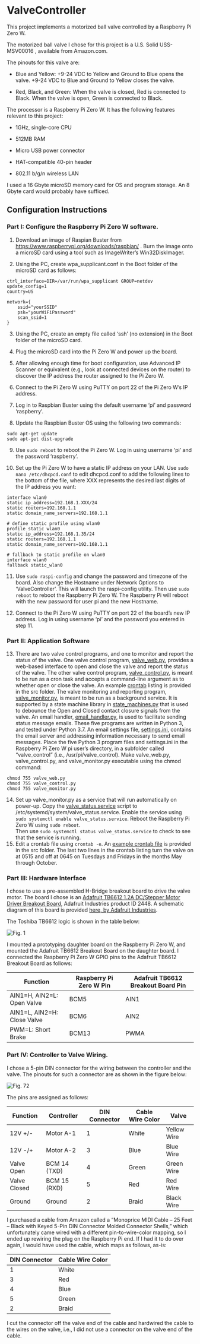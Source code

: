 # ValveController
This project implements a motorized ball valve controlled by a Raspberry Pi Zero W.

The motorized ball valve I chose for this project is a U.S. Solid USS-MSV00016 , available from Amazon.com.

The pinouts for this valve are:

*	Blue and Yellow:  +9-24 VDC to Yellow and Ground to Blue opens the valve.  +9-24 VDC to Blue and Ground to Yellow closes the valve.

*	Red, Black, and Green:  When the valve is closed, Red is connected to Black.  When the valve is open, Green is connected to Black.

The processor is a Raspberry Pi Zero W.  It has the following features relevant to this project:

*	1GHz, single-core CPU

*	512MB RAM

*	Micro USB power connector

*	HAT-compatible 40-pin header

*	802.11 b/g/n wireless LAN

I used a 16 Gbyte microSD memory card for OS and program storage.  An 8 Gbyte card would probably have sufficed.

## Configuration Instructions

### Part I:  Configure the Raspberry Pi Zero W software.

1.	Download an image of Raspian Buster from https://www.raspberrypi.org/downloads/raspbian/ .  Burn the image onto a microSD card using a tool such as ImageWriter’s Win32DiskImager.

2.	Using the PC, create wpa_supplicant.conf in the Boot folder of the microSD card as follows:
```
ctrl_interface=DIR=/var/run/wpa_supplicant GROUP=netdev    
update_config=1    
country=US    

network={    
	ssid="yourSSID"      
	psk="yourWiFiPassword"      
	scan_ssid=1      
}
```
3.	Using the PC, create an empty file called ‘ssh’ (no extension) in the Boot folder of the microSD card.

4.	Plug the microSD card into the Pi Zero W and power up the board.

5.	After allowing enough time for boot configuration, use Advanced IP Scanner or equivalent (e.g., look at connected devices on the router) to discover the IP address the router assigned to the Pi Zero W.

6.	Connect to the Pi Zero W using PuTTY on port 22 of the Pi Zero W’s IP address.

7.	Log in to Raspbian Buster using the default username ‘pi’ and password ‘raspberry’.

8.	Update the Raspbian Buster OS using the following two commands:
```
sudo apt-get update
sudo apt-get dist-upgrade
```
9.	Use `sudo reboot` to reboot the Pi Zero W.  Log in using username ‘pi’ and the password ‘raspberry’.

10.	Set up the Pi Zero W to have a static IP address on your LAN.  Use `sudo nano /etc/dhcpcd.conf` to edit dhcpcd.conf to add the following lines to the bottom of the file, where XXX represents the desired last digits of the IP address you want:
```
interface wlan0
static ip_address=192.168.1.XXX/24
static routers=192.168.1.1
static domain_name_servers=192.168.1.1

# define static profile using wlan0
profile static wlan0
static ip_address=192.168.1.35/24
static routers=192.168.1.1
static domain_name_servers=192.168.1.1

# fallback to static profile on wlan0
interface wlan0
fallback static_wlan0
```

11.	Use `sudo raspi-config` and change the password and timezone of the board.  Also change the Hostname under Network Options to ‘ValveController’.  This will launch the raspi-config utility. Then use `sudo reboot` to reboot the Raspberry Pi Zero W.  The Raspberry Pi will reboot with the new password for user pi and the new Hostname.

12.	Connect to the Pi Zero W using PuTTY on port 22 of the board’s new IP address.  Log in using username ‘pi’ and the password you entered in step 11.

### Part II:  Application Software
13.	There are two valve control programs, and one to monitor and report the status of the valve.  One valve control program, [valve_web.py](src/valve_web.py), provides a web-based interface to open and close the valve and report the status of the valve.  The other valve control program, [valve_control.py](src/valve_control.py), is meant to be run as a cron task and accepts a command-line argument as to whether open or close the valve.  An example [crontab](src/crontab) listing is provided in the src folder.  The valve monitoring and reporting program, [valve_monitor.py](src/valve_monitor.py), is meant to be run as a background service.  It is supported by a state machine library in [state_machines.py](src/state_machines.py) that is used to debounce the Open and Closed contact closure signals from the valve.  An email handler, [email_handler.py](src/email_handler.py), is used to facilitate sending status message emails.  These five programs are written in Python 3, and tested under Python 3.7.  An email settings file, [settings.ini](src/settings.ini), contains the email server and addressing information necessary to send email messages.
Place the five Python 3 program files and settings.ini in the Raspberry Pi Zero W pi user’s directory, in a subfolder called “valve_control” (i.e., /usr/pi/valve_control).  Make valve_web.py, valve_control.py, and valve_monitor.py executable using the chmod command:
```
chmod 755 valve_web.py
chmod 755 valve_control.py
chmod 755 valve_monitor.py
```
14.	Set up valve_monitor.py as a service that will run automatically on power-up.  Copy the [valve_status.service](src/valve_status.service) script to /etc/systemd/system/valve_status.service.  Enable the service using 
`sudo systemctl enable valve_status.service`.
Reboot the Raspberry Pi Zero W using 
`sudo reboot`.  
Then use
`sudo systemctl status valve_status.service` 
to check to see that the service is running.
15.	Edit a crontab file using
`crontab -e`.
An [example crontab file](src/crontab) is provided in the src folder.  The last two lines in the crontab listing turn the valve on at 0515 and off at 0645 on Tuesdays and Fridays in the months May through October.

### Part III:  Hardware Interface
I chose to use a pre-assembled H-Bridge breakout board to drive the valve motor.  The board I chose is an [Adafruit TB6612 1.2A DC/Stepper Motor Driver Breakout Board](https://learn.adafruit.com/adafruit-tb6612-h-bridge-dc-stepper-motor-driver-breakout), Adafruit Industries product ID 2448.  A schematic diagram of this board is provided [here, by Adafruit Industries](https://learn.adafruit.com/assets/24267). 

The Toshiba TB6612 logic is shown in the table below:

![Fig. 1](images/fig_1.jpg)

I mounted a prototyping daughter board on the Raspberry Pi Zero W, and mounted the Adafruit TB6612 Breakout Board on the daughter board.  I connected the Raspberry Pi Zero W GPIO pins to the Adafruit TB6612 Breakout Board as follows:

Function|Raspberry Pi Zero W Pin|Adafruit TB6612 Breakout Board Pin
----------------------------|-----|----------------------------------
AIN1=H, AIN2=L:  Open Valve|BCM5|AIN1
AIN1=L, AIN2=H:  Close Valve|BCM6|AIN2
PWM=L:  Short Brake|BCM13|PWMA

### Part IV:  Controller to Valve Wiring.
I chose a 5-pin DIN connector for the wiring between the controller and the valve.  The pinouts for such a connector are as shown in the figure below:

![Fig. 72](images/fig_2.jpg)

The pins are assigned as follows:

Function|Controller|DIN Connector|Cable Wire Color|Valve
--------|----------|-------------|----------------|-----
12V +/-|Motor A-1|1|White|Yellow Wire
12V -/+|Motor A-2|3|Blue|Blue Wire
Valve Open|BCM 14 (TXD)|4|Green|Green Wire
Valve Closed|BCM 15 (RXD)|5|Red|Red Wire
Ground|Ground|2|Braid|Black Wire

I purchased a cable from Amazon called a “Monoprice MIDI Cable – 25 Feet – Black with Keyed 5-Pin DIN Connector Molded Connector Shells,” which unfortunately came wired with a different pin-to-wire-color mapping, so I ended up rewiring the plug on the Raspberry Pi end.  If I had it to do over again, I would have used the cable, which maps as follows, as-is:

DIN Connector|Cable Wire Color
-------------|----------------
1|White
3|Red
4|Blue
5|Green
2|Braid

I cut the connector off the valve end of the cable and hardwired the cable to the wires on the valve, i.e., I did not use a connector on the valve end of the cable. 
